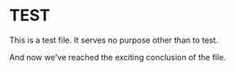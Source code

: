 # TEST

This is a test file. It serves no purpose other than to test.

And now we've reached the exciting conclusion of the file.
